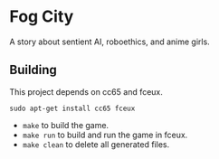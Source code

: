 # Fog City

A story about sentient AI, roboethics, and anime girls. 

## Building

This project depends on cc65 and fceux.

`sudo apt-get install cc65 fceux`

* `make` to build the game.
* `make run` to build and run the game in fceux.
* `make clean` to delete all generated files.
